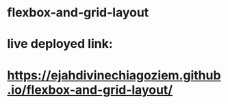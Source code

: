 # flexbox-and-grid-layout
# live deployed link: 
# https://ejahdivinechiagoziem.github.io/flexbox-and-grid-layout/
